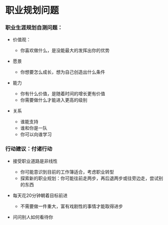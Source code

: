 # 职业规划问题

### 职业生涯规划自测问题：
- 价值观：
    - 你喜欢做什么，是没能最大的发挥出你的优势

- 愿景
    - 你想要怎么成长，想为自己创造出什么条件

- 能力
    - 你有什么价值，是随着时间的增长更有价值
    - 你需要做什么才能进入更高的级别

- 关系
    - 谁能支持
    - 谁和你是一队
    - 你可以向谁学习

### 行动建议：付诸行动
- 接受职业道路是非线性
    - 你可能意识到目前的工作簿适合，考虑职业转型
    - 探索新的职业规划：你可能往前走两步，再后退两步或往旁边走，尝试别的东西

- 每天花20分钟朝着目标前进
    - 不需要做一件重大，富有戏剧性的事情才能取得进步


- 问问别人如何看待你
